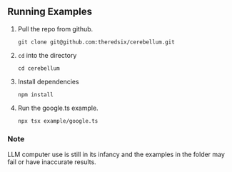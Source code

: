 ## Running Examples

1. Pull the repo from github.

    ```git clone git@github.com:theredsix/cerebellum.git```

2. `cd` into the directory

    ```cd cerebellum```

3. Install dependencies

    ```npm install```

4. Run the google.ts example.

    ```npx tsx example/google.ts```

### Note

LLM computer use is still in its infancy and the examples in the folder may fail or have inaccurate results.